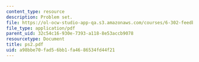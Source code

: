 ```yaml
---
content_type: resource
description: Problem set.
file: https://ol-ocw-studio-app-qa.s3.amazonaws.com/courses/6-302-feedback-systems-spring-2007/a98bbe70fad56bb1fa4686534fd44f21_ps2.pdf
file_type: application/pdf
parent_uid: 32c54c16-930e-7393-a118-8e53accb9078
resourcetype: Document
title: ps2.pdf
uid: a98bbe70-fad5-6bb1-fa46-86534fd44f21
---
```

